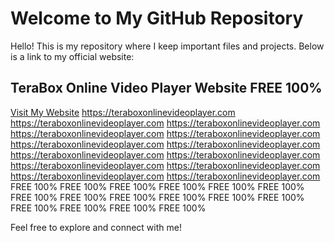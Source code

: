 # Welcome to My GitHub Repository

Hello! This is my repository where I keep important files and projects. Below is a link to my official website:

## TeraBox Online Video Player Website FREE 100%
[Visit My Website](https://teraboxonlinevideoplayer.com)
https://teraboxonlinevideoplayer.com
https://teraboxonlinevideoplayer.com
https://teraboxonlinevideoplayer.com
https://teraboxonlinevideoplayer.com
https://teraboxonlinevideoplayer.com
https://teraboxonlinevideoplayer.com
https://teraboxonlinevideoplayer.com
https://teraboxonlinevideoplayer.com
https://teraboxonlinevideoplayer.com
https://teraboxonlinevideoplayer.com
https://teraboxonlinevideoplayer.com
https://teraboxonlinevideoplayer.com
https://teraboxonlinevideoplayer.com
FREE 100%
FREE 100%
FREE 100%
FREE 100%
FREE 100%
FREE 100%
FREE 100%
FREE 100%
FREE 100%
FREE 100%
FREE 100%
FREE 100%
FREE 100%
FREE 100%
FREE 100%
FREE 100%


Feel free to explore and connect with me!

